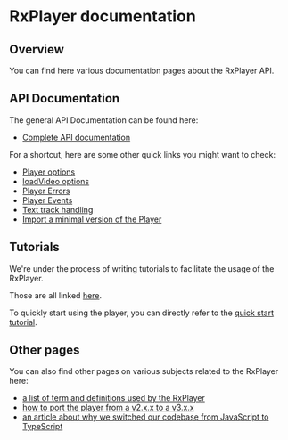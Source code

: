 # RxPlayer documentation #######################################################


## Overview ####################################################################

You can find here various documentation pages about the RxPlayer API.



## API Documentation ###########################################################

The general API Documentation can be found here:
  - [Complete API documentation](./api/index.md)

For a shortcut, here are some other quick links you might want to check:
  - [Player options](./api/player_options.md)
  - [loadVideo options](./api/loadVideo_options.md)
  - [Player Errors](./api/errors.md)
  - [Player Events](./api/player_events.md)
  - [Text track handling](./api/text_tracks.md)
  - [Import a minimal version of the Player](./api/minimal_player.md)



## Tutorials ###################################################################

We're under the process of writing tutorials to facilitate the usage of the
RxPlayer.

Those are all linked [here](./tutorials/index.md).

To quickly start using the player, you can directly refer to the [quick start
tutorial](./tutorials/quick_start.md).



## Other pages #################################################################

You can also find other pages on various subjects related to the RxPlayer here:
  - [a list of term and definitions used by the RxPlayer](./terms.md)
  - [how to port the player from a v2.x.x to a v3.x.x](./v2_to_v3.md)
  - [an article about why we switched our codebase from JavaScript to
    TypeScript](./why_typescript.md)
